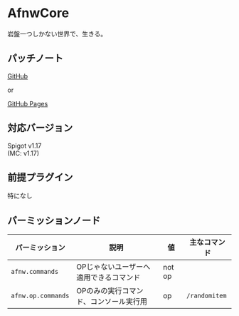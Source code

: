 # AfnwCore

岩盤一つしかない世界で、生きる。

## パッチノート

[GitHub](https://github.com/merunno/AfnwCore/tree/master/docs)

or

[GitHub Pages](https://merunno.github.io/AfnwCore/)

## 対応バージョン

Spigot v1.17  
(MC: v1.17)

## 前提プラグイン

特になし

## パーミッションノード

| パーミッション | 説明 | 値 | 主なコマンド |
| ---- | ---- | ---- | --- |
| `afnw.commands` | OPじゃないユーザーへ適用できるコマンド | not op |
| `afnw.op.commands` | OPのみの実行コマンド、コンソール実行用 | op | `/randomitem`
